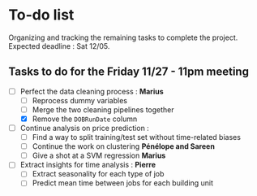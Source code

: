 # To-do list

Organizing and tracking the remaining tasks to complete the project. Expected deadline : Sat 12/05.

## Tasks to do for the Friday 11/27 - 11pm meeting

- [ ] Perfect the data cleaning process : **Marius**
    - [ ] Reprocess dummy variables
    - [ ] Merge the two cleaning pipelines together
    - [x] Remove the `DOBRunDate` column

- [ ] Continue analysis on price prediction :
    - [ ] Find a way to split training/test set without time-related biases
    - [ ] Continue the work on clustering **Pénélope and Sareen**
    - [ ] Give a shot at a SVM regression **Marius**

- [ ] Extract insights for time analysis : **Pierre** 
    - [ ] Extract seasonality for each type of job
    - [ ] Predict mean time between jobs for each building unit
